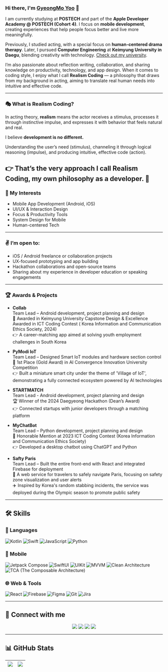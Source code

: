 <!-- 💫 About Me -->
### Hi there, I'm [GyeongMo Yoo](https://bubble-dinghy-f0e.notion.site/Demian-Yoo-d6f30acfe881471890c6cbd06ccbd84c?pvs=4) 👋

<!-- 💫 About Me -->

I am currently studying at **POSTECH** and part of the **Apple Developer Academy @ POSTECH (Cohort 4)**. I focus on **mobile development**, creating experiences that help people focus better and live more meaningfully.

Previously, I studied acting, with a special focus on **human-centered drama therapy**. Later, I pursued **Computer Engineering** at **Keimyung University in Daegu**, blending creativity with technology. [Check out my university](https://www.kmu.ac.kr/uni/main/main.jsp).

I’m also passionate about reflection writing, collaboration, and sharing knowledge on productivity, technology, and app design. When it comes to coding style, I enjoy what I call **Realism Coding** — a philosophy that draws from my background in acting, aiming to translate real human needs into intuitive and effective code.

---

### 🎭 What is Realism Coding?

In acting theory, **realism** means the actor receives a stimulus, processes it through instinctive impulse, and expresses it with behavior that feels natural and real.

I believe **development is no different.**

Understanding the user’s need (stimulus), channeling it through logical reasoning (impulse), and producing intuitive, effective code (action).

👉 That’s the very approach I call **Realism Coding**, my own philosophy as a developer. 🙈
---

### 🔎 My Interests
- Mobile App Development (Android, iOS)
- UI/UX & Interaction Design
- Focus & Productivity Tools
- System Design for Mobile
- Human-centered Tech

---

### ✌️ I’m open to:
- iOS / Android freelance or collaboration projects
- UX-focused prototyping and app building
- Hackathon collaborations and open-source teams
- Sharing about my experience in developer education or speaking engagements

---

### 🏆 Awards & Projects

- **Collab**  
  Team Lead – Android development, project planning and design  
  🏅 Awarded in Keimyung University Capstone Design & Excellence Awarded in ICT Coding Contest ( Korea Information and Communication Ethics Society, 2024)  
  👉 A career-matching app aimed at solving youth employment challenges in South Korea

- **PyModi IoT**  
  Team Lead – Designed Smart IoT modules and hardware section control  
  🥇 1st Place (Gold Award) in AI Convergence Innovation University Competition  
  👉 Built a miniature smart city under the theme of 'Village of IoT', demonstrating a fully connected ecosystem powered by AI technologies

- **STARTMATCH**  
  Team Lead - Android development, project planning and design  
  🏆 Winner of the 2024 Daegyeong Hackathon (Dean’s Award)  
  👉 Connected startups with junior developers through a matching platform

- **MyChatBot**  
  Team Lead – Python development, project planning and design  
  🥉 Honorable Mention at 2023 ICT Coding Contest (Korea Information and Communication Ethics Society)  
  👉 Developed a desktop chatbot using ChatGPT and Python

- **Safty Paris**  
  Team Lead – Built the entire front-end with React and integrated Firebase for deployment  
  🚨 A web service for travelers to safely navigate Paris, focusing on safety zone visualization and user alerts  
  ✈️ Inspired by Korea's random stabbing incidents, the service was deployed during the Olympic season to promote public safety

---

## 🛠 Skills

### 🔄 Languages

![Kotlin](https://img.shields.io/badge/Kotlin-7F52FF?style=for-the-badge&logo=kotlin&logoColor=white)
![Swift](https://img.shields.io/badge/Swift-F05138?style=for-the-badge&logo=swift&logoColor=white)
![JavaScript](https://img.shields.io/badge/JavaScript-F7DF1E?style=for-the-badge&logo=javascript&logoColor=black)
![Python](https://img.shields.io/badge/Python-3776AB?style=for-the-badge&logo=python&logoColor=white)

### 📱 Mobile

![Jetpack Compose](https://img.shields.io/badge/Jetpack_Compose-4285F4?style=for-the-badge&logo=android&logoColor=white)
![SwiftUI](https://img.shields.io/badge/SwiftUI-007AFF?style=for-the-badge&logo=swift&logoColor=white)
![UIKit](https://img.shields.io/badge/UIKit-000000?style=for-the-badge&logo=apple&logoColor=white)
![MVVM](https://img.shields.io/badge/MVVM-FF4081?style=for-the-badge&logo=architecture&logoColor=white)
![Clean Architecture](https://img.shields.io/badge/Clean%20Architecture-00C853?style=for-the-badge&logo=buildkite&logoColor=white)
![TCA (The Composable Architecture)](https://img.shields.io/badge/TCA-795548?style=for-the-badge&logo=swift&logoColor=white)


### 🌐 Web & Tools

![React](https://img.shields.io/badge/React-61DAFB?style=for-the-badge&logo=react&logoColor=black)
![Firebase](https://img.shields.io/badge/Firebase-FFCA28?style=for-the-badge&logo=firebase&logoColor=black)
![Figma](https://img.shields.io/badge/Figma-F24E1E?style=for-the-badge&logo=figma&logoColor=white)
![Git](https://img.shields.io/badge/Git-F05032?style=for-the-badge&logo=git&logoColor=white)
![Jira](https://img.shields.io/badge/Jira-0052CC?style=for-the-badge&logo=jira&logoColor=white)

---

## 👥 Connect with me

<p align="center">
  <a href="mailto:demianyoo7003@gmail.com"><img src="https://img.shields.io/badge/Gmail-EA4335?style=for-the-badge&logo=gmail&logoColor=white" /></a>
  <a href="https://medium.com/@ykm7003"><img src="https://img.shields.io/badge/Medium-12100E?style=for-the-badge&logo=medium&logoColor=white" /></a>
  <a href="https://www.linkedin.com/in/g-m-yoo-b4098b316/"><img src="https://img.shields.io/badge/LinkedIn-0A66C2?style=for-the-badge&logo=linkedin&logoColor=white" /></a>
  <a href="https://www.instagram.com/yoo_the_creator"><img src="https://img.shields.io/badge/Instagram-E4405F?style=for-the-badge&logo=instagram&logoColor=white" /></a>
</p>

---

## 📊 GitHub Stats

| <a href="https://github.com/anuraghazra/github-readme-stats"><img align="center" src="https://github-readme-stats.vercel.app/api?username=YooGyeongMo&show_icons=true&include_all_commits=true&theme=radical&hide_border=true" /></a> | <a href="https://github.com/anuraghazra/github-readme-stats"><img align="center" src="https://github-readme-stats.vercel.app/api/top-langs/?username=YooGyeongMo&layout=compact&theme=radical&hide_border=true" /></a> |
| ------------- | ------------- |
